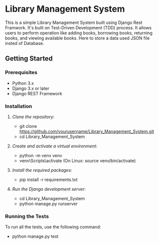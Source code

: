 # Library Management System

This is a simple Library Management System built using Django Rest Framwork. It's bulit on Test-Driven Development (TDD) process. It allows users to perform operation like adding books, borrowing books, returning books, and viewing available books. Here to store a data used JSON file insted of Database.

## Getting Started

### Prerequisites

- Python 3.x
- Django 3.x or later
- Django REST Framework

### Installation

1. *Clone the repository:*
    - git clone https://github.com/yourusername/Library_Management_System.git
    - cd Library_Management_System

2. *Create and activate a virtual environment:*
    - python -m venv venv
    - venv\Scripts\activate   (On Linux: source venv/bin/activate)

3. *Install the required packages:*
    - pip install -r requirements.txt
    
4. *Run the Django development server:*
    - cd Library_Management_System
    - python manage.py runserver

### Running the Tests

To run all the tests, use the following command:
- python manage.py test

